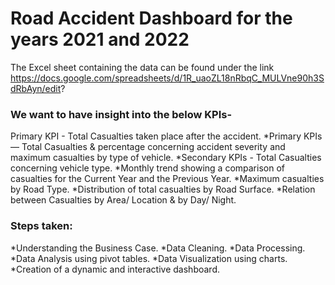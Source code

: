 # Road Accident Dashboard for the years 2021 and 2022
The Excel sheet containing the data can be found under the link
https://docs.google.com/spreadsheets/d/1R_uaoZL18nRbqC_MULVne90h3SdRbAyn/edit?


### We want to have insight into the below KPIs-
Primary KPI - Total Casualties taken place after the accident.
*Primary KPIs — Total Casualties & percentage concerning accident severity and maximum casualties by type of vehicle.
*Secondary KPIs - Total Casualties concerning vehicle type.
*Monthly trend showing a comparison of casualties for the Current Year and the Previous Year.
*Maximum casualties by Road Type.
*Distribution of total casualties by Road Surface.
*Relation between Casualties by Area/ Location & by Day/ Night.

### Steps taken:
*Understanding the Business Case.
*Data Cleaning.
*Data Processing.
*Data Analysis using pivot tables.
*Data Visualization using charts.
*Creation of a dynamic and interactive dashboard.

